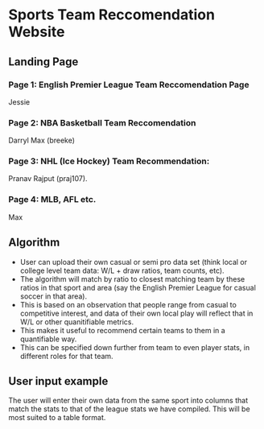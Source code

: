 # Sports Team Reccomendation Website

## Landing Page

### Page 1: English Premier League Team Reccomendation Page
Jessie
### Page 2: NBA Basketball Team Reccomendation
Darryl Max (breeke)
### Page 3: NHL (Ice Hockey) Team Recommendation:
Pranav Rajput (praj107).

### Page 4: MLB, AFL etc. 
Max

## Algorithm

- User can upload their own casual or semi pro data set (think local or college level team data: W/L + draw ratios, team counts, etc).
- The algorithm will match by ratio to closest matching team by these ratios in that sport and area (say the English Premier League for casual soccer in that area).
- This is based on an observation that people range from casual to competitive interest, and data of their own local play will reflect that in W/L or other quanitifiable metrics.
- This makes it useful to recommend certain teams to them in a quantifiable way.
- This can be specified down further from team to even player stats, in different roles for that team.

## User input example
The user will enter their own data from the same sport into columns that match the stats to that of the league stats we have compiled.
This will be most suited to a table format.
